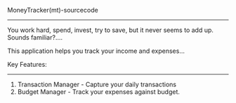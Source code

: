 MoneyTracker(mt)-sourcecode
***************************

You work hard, spend, invest, try to save, but it never seems to add up. Sounds familiar?.... 

This application helps you track your income and expenses...

Key Features:
************
1. Transaction Manager - Capture your daily transactions
2. Budget Manager - Track your expenses against budget. 

